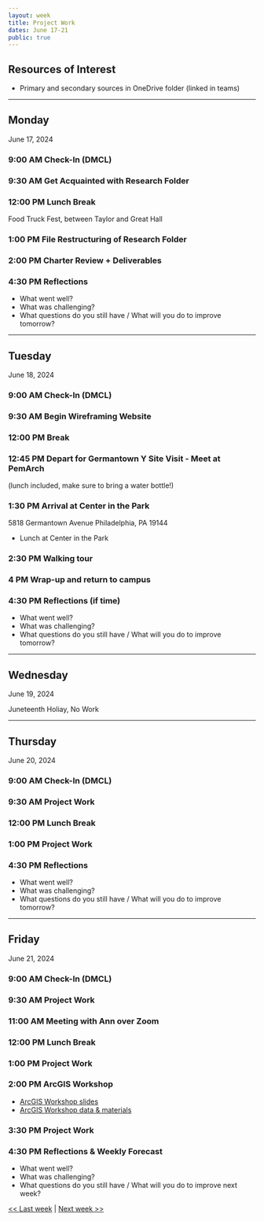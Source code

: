 ```yaml
---
layout: week
title: Project Work
dates: June 17-21
public: true
---
```


## Resources of Interest
- Primary and secondary sources in OneDrive folder (linked in teams)

---

## Monday
June 17, 2024

### 9:00 AM Check-In (DMCL)

### 9:30 AM Get Acquainted with Research Folder 

### 12:00 PM Lunch Break
Food Truck Fest, between Taylor and Great Hall

### 1:00 PM File Restructuring of Research Folder

### 2:00 PM Charter Review + Deliverables

### 4:30 PM Reflections
- What went well?
- What was challenging?
- What questions do you still have / What will you do to improve tomorrow?

---

## Tuesday
June 18, 2024

### 9:00 AM Check-In (DMCL)

### 9:30 AM Begin Wireframing Website 

### 12:00 PM Break

### 12:45 PM Depart for Germantown Y Site Visit - Meet at PemArch
(lunch included, make sure to bring a water bottle!)

### 1:30 PM Arrival at Center in the Park

5818 Germantown Avenue Philadelphia, PA 19144

- Lunch at Center in the Park 

### 2:30 PM Walking tour

### 4 PM Wrap-up and return to campus

### 4:30 PM Reflections (if time)
- What went well?
- What was challenging?
- What questions do you still have / What will you do to improve tomorrow?

---

## Wednesday
June 19, 2024

Juneteenth Holiay, No Work

---

## Thursday
June 20, 2024

### 9:00 AM Check-In (DMCL)

### 9:30 AM Project Work

### 12:00 PM Lunch Break

### 1:00 PM  Project Work

### 4:30 PM Reflections
- What went well?
- What was challenging?
- What questions do you still have / What will you do to improve tomorrow?

---

## Friday
June 21, 2024

### 9:00 AM Check-In (DMCL)

### 9:30 AM Project Work

### 11:00 AM Meeting with Ann over Zoom

### 12:00 PM Lunch Break

### 1:00 PM Project Work

### 2:00 PM  ArcGIS Workshop
- [ArcGIS Workshop slides](https://docs.google.com/presentation/d/1EXgSaXIabw35wqleVKGCmRmQJmBqSLKhQyaSxQ9MAsQ/edit?usp=sharing)
- [ArcGIS Workshop data & materials](https://drive.google.com/drive/folders/1MKF8QoDj0tNvb6t10Rfxnh0arSzQr79y?usp=sharing)

### 3:30 PM  Project Work

### 4:30 PM Reflections & Weekly Forecast
- What went well?
- What was challenging?
- What questions do you still have / What will you do to improve next week?

[<< Last week](02-data) | [Next week >>](04-work)
